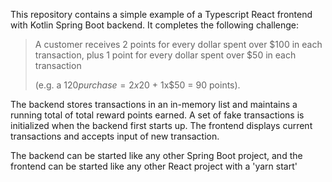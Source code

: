 This repository contains a simple example of a Typescript React frontend with Kotlin Spring Boot backend. It completes the following challenge: 

>
>
> A customer receives 2 points for every dollar spent over $100 in each transaction, plus 1 point for every dollar spent over $50 in each transaction
>
> (e.g. a $120 purchase = 2x$20 + 1x$50 = 90 points).

The backend stores transactions in an in-memory list and maintains a running total of total reward points earned. A set of fake transactions is initialized when the backend first starts up.
The frontend displays current transactions and accepts input of new transaction.

The backend can be started like any other Spring Boot project, and the frontend can be started like any other React project with a 'yarn start'
